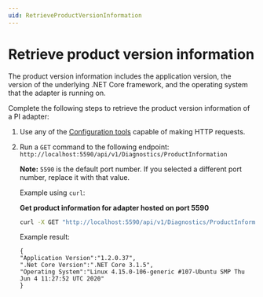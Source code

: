 ```yaml
---
uid: RetrieveProductVersionInformation
---
```


# Retrieve product version information

The product version information includes the application version, the version of the underlying .NET Core framework, and the operating system that the adapter is running on.

Complete the following steps to retrieve the product version information of a PI adapter:

1. Use any of the [Configuration tools](xref:ConfigurationTools) capable of making HTTP requests.
2. Run a `GET` command to the following endpoint: `http://localhost:5590/api/v1/Diagnostics/ProductInformation`

   **Note:** `5590` is the default port number. If you selected a different port number, replace it with that value.

   Example using `curl`:

   **Get product information for adapter hosted on port 5590**

   ```bash
   curl -X GET "http://localhost:5590/api/v1/Diagnostics/ProductInformation"
   ```

   Example result:

    ```code
    {
    "Application Version":"1.2.0.37",
    ".Net Core Version":".NET Core 3.1.5",
    "Operating System":"Linux 4.15.0-106-generic #107-Ubuntu SMP Thu Jun 4 11:27:52 UTC 2020"
    }
    ```
